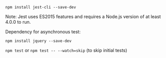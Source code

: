 ``npm install jest-cli --save-dev``

Note: Jest uses ES2015 features and requires a Node.js version of at least 4.0.0 to run.

Dependency for asynchronous test:

``npm install jquery --save-dev``

``npm test`` or ``npm test -- --watch=skip`` (to skip initial tests)